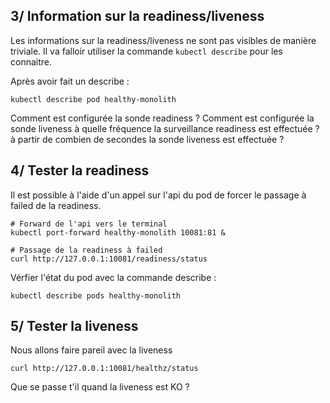 ## 3/ Information sur la readiness/liveness
Les informations sur la readiness/liveness ne sont pas visibles de manière triviale. Il va falloir utiliser la commande `kubectl describe` pour les connaitre.

Après avoir fait un describe : 
```
kubectl describe pod healthy-monolith
```

Comment est configurée la sonde readiness ?
Comment est configurée la sonde liveness
à quelle fréquence la surveillance readiness est effectuée ?
à partir de combien de secondes la sonde liveness est effectuée ?

## 4/ Tester la readiness
Il est possible à l'aide d'un appel sur l'api du pod de forcer le passage à failed de la readiness. 

```
# Forward de l'api vers le terminal
kubectl port-forward healthy-monolith 10081:81 &

# Passage de la readiness à failed
curl http://127.0.0.1:10081/readiness/status
```

Vérfier l'état du pod avec la commande describe : 
```
kubectl describe pods healthy-monolith
```

## 5/ Tester la liveness
Nous allons faire pareil avec la liveness
```
curl http://127.0.0.1:10081/healthz/status
```

Que se passe t'il quand la liveness est KO ? 